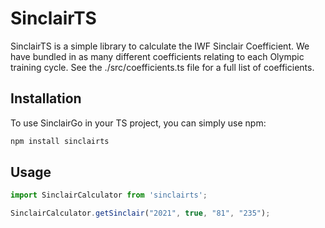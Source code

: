 # SinclairTS

SinclairTS is a simple library to calculate the IWF Sinclair Coefficient. We have bundled in as many different coefficients relating to each Olympic training cycle. See the ./src/coefficients.ts file for a full list of coefficients.

## Installation

To use SinclairGo in your TS project, you can simply use npm:

```bash
npm install sinclairts
```

## Usage
```typescript
import SinclairCalculator from 'sinclairts';

SinclairCalculator.getSinclair("2021", true, "81", "235");
```